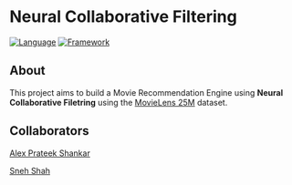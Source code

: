 # Neural Collaborative Filtering

[![Language](https://img.shields.io/badge/language-python-blue)](https://www.python.org/)
[![Framework](https://img.shields.io/badge/framework-PyTorch-red)](https://pytorch.org/)

## About

This project aims to build a Movie Recommendation Engine using **Neural Collaborative Filetring** using the [MovieLens 25M](https://grouplens.org/datasets/movielens/25m/) dataset.

## Collaborators

[Alex Prateek Shankar](https://github.com/alex-ele-xela)

[Sneh Shah](https://github.com/sneh2909)